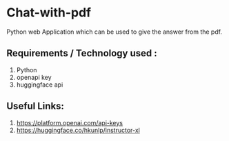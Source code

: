 # Chat-with-pdf
Python web Application which can be used to give the answer from the pdf.

## Requirements / Technology used :
1) Python
2) openapi key
3) huggingface api

## Useful Links:
1) https://platform.openai.com/api-keys
2) https://huggingface.co/hkunlp/instructor-xl

